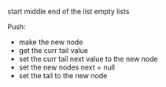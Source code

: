 start
middle
end of the list
empty lists


Push:
- make the new node
- get the curr tail value
- set the curr tail next value to the new node
- set the new nodes next = null
- set the tail to the new node